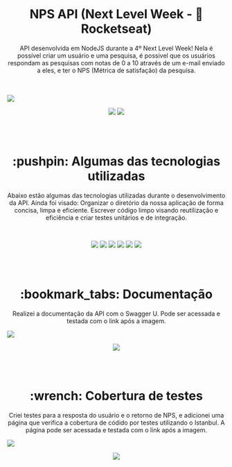 <h1 align="center">NPS API (Next Level Week - 🚀 Rocketseat)</h1>
<p align="center">
  API desenvolvida em NodeJS durante a 4º Next Level Week!
  Nela é possível criar um usuário e uma pesquisa, é possivel que os usuários respondam as pesquisas com notas de 0 a 10 através de um e-mail enviado a eles, e ter o NPS (Métrica de satisfação) da pesquisa.
</p>
<br><br>
<img src="https://i.ytimg.com/vi/zt7lyjxOJog/maxresdefault.jpg"/>

<p align="center">
  <a href="https://www.linkedin.com/school/rocketseat/"><img  src="https://img.shields.io/badge/-Rocketseat-783BF9?&style=for-the-badge&logoColor=fff&logo=LinkedIn&logoWidth=25"/></a>
  <a href="https://www.linkedin.com/in/daniele-leão-evangelista-5540ab25/"><img  src="https://img.shields.io/badge/-Daniele%20Leão-019733?&style=for-the-badge&logoColor=fff&logo=LinkedIn&logoWidth=25"/></a>
</p>
<br><br>

<h1 align="center">:pushpin:  Algumas das tecnologias utilizadas</h1>

<p align="center">
  Abaixo estão algumas das tecnologias utilizadas durante o desenvolvimento da API. Ainda foi visado: Organizar o diretório da nossa aplicação de forma concisa, limpa e eficiente. Escrever código limpo visando reutilização e eficiência e criar testes unitários e de integração.
</p>
<br>
<p align="center">
  <img  src="https://img.shields.io/badge/-Yarn-2C8EBB?&style=for-the-badge&logoColor=fff&logo=yarn&logoWidth=25"/>
  <img  src="https://img.shields.io/badge/-TypeScript-3178C6?&style=for-the-badge&logoColor=fff&logo=TypeScript&logoWidth=25"/>
  <img  src="https://img.shields.io/badge/-Node.js-339933?&style=for-the-badge&logoColor=fff&logo=Node.js&logoWidth=25"/>
  <img  src="https://img.shields.io/badge/-Jest-C21325?&style=for-the-badge&logoColor=fff&logo=Jest&logoWidth=25"/>
  <img  src="https://img.shields.io/badge/-Typeorm-F37626?&style=for-the-badge&logoColor=fff&logo=Databricks&logoWidth=25"/>
  <img  src="https://img.shields.io/badge/-Nodemailer-009CAB?&style=for-the-badge&logoColor=fff&logo=Gmail&logoWidth=25"/>
</p>

<br><br>

<h1 align="center">:bookmark_tabs:  Documentação</h1>
<p align="center">
  Realizei a documentação da API com o Swagger U. Pode ser acessada e testada com o link após a imagem.
</p>
<img src="https://i.imgur.com/u2zWbp5.png"/>
<p align="center">
  <a href="https://nlw4api.herokuapp.com/api-docs/"><img  src="https://img.shields.io/badge/-ACESSAR%20DOCUMENTAÇÃO-7433FF?&style=for-the-badge&logoColor=fff"/></a>
</p>
<br><br>

<h1 align="center">:wrench:  Cobertura de testes</h1>
<p align="center">
  Criei testes para a resposta do usuário e o retorno de NPS, e adicionei uma página que verifica a cobertura de códido por testes utilizando o Istanbul. A página pode ser acessada e testada com o link após a imagem.
</p>
<img src="https://i.imgur.com/O6jOE9E.png"/>
<p align="center">
  <a href="https://nlw4api.herokuapp.com/coverage"><img  src="https://img.shields.io/badge/-ACESSAR%20COBERTURA%20DE%20TESTES-7433FF?&style=for-the-badge&logoColor=fff"/></a>
</p>
